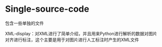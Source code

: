 # Single-source-code
包含一些单独的文件

XML-display：对XML进行了简单介绍，并且用来Python进行解析的数据对图片对齐进行标注，这个主要是用于对图片进行人工标注时产生的XML文件
